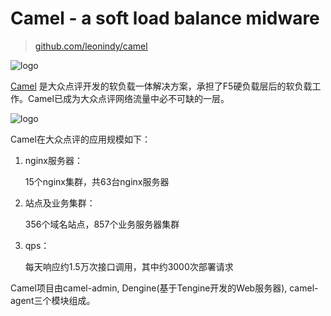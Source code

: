 Camel - a soft load balance midware
================

> [github.com/leonindy/camel](https://github.com/leonindy/camel)

![logo](https://raw.githubusercontent.com/leonindy/camel/master/camel-admin/src/main/webapp/assets/images/camel_logo_blue.png)

[Camel](https://github.com/leonindy/camel) 是大众点评开发的软负载一体解决方案，承担了F5硬负载层后的软负载工作。Camel已成为大众点评网络流量中必不可缺的一层。

![logo](https://raw.githubusercontent.com/leonindy/camel/master/camel-admin/src/main/webapp/assets/images/whole_picture.png)

Camel在大众点评的应用规模如下：

1. nginx服务器：

	15个nginx集群，共63台nginx服务器

2. 站点及业务集群：

	356个域名站点，857个业务服务器集群

3. qps：

	每天响应约1.5万次接口调用，其中约3000次部署请求


Camel项目由camel-admin, Dengine(基于Tengine开发的Web服务器), camel-agent三个模块组成。